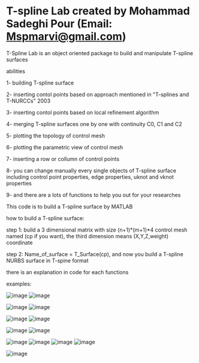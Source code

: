 # T-spline Lab                                 created by Mohammad Sadeghi Pour (Email: Mspmarvi@gmail.com)
T-Spline Lab is an object oriented package to build and manipulate T-spline surfaces

abilities 

1- building T-spline surface

2- inserting contol points based on approach mentioned in "T-splines and T-NURCCs" 2003

3- inserting contol points based on local refinement algorithm

4- merging T-spline surfaces one by one with continuity C0, C1 and C2

5- plotting the topology of control mesh

6- plotting the parametric view of control mesh

7- inserting a row or collumn of control points

8- you can change manually every single objects of T-spline surface including control point properties, edge properties, uknot and vknot properties

9- and there are a lots of functions to help you out for your researches


This code is to build a T-spline surface by MATLAB

how to build a T-spline surface:

step 1: build a 3 dimensional matrix with size (n+1)*(m+1)*4  control mesh named (cp if you want), the third dimension means (X,Y,Z,weight) coordinate

step 2: Name_of_surface = T_Surface(cp), and now you build a T-spline NURBS surface in T-spine format

there is an explanation in code for each functions

examples:

![image](https://user-images.githubusercontent.com/34415658/124386176-04dd2280-dc8e-11eb-8f04-52e2fa764b4f.png)
![image](https://user-images.githubusercontent.com/34415658/127885732-66ff8627-d2d8-4692-a577-c0988306cbd8.png)

![image](https://user-images.githubusercontent.com/34415658/124386179-09094000-dc8e-11eb-961c-32e9ee69933d.png)
![image](https://user-images.githubusercontent.com/34415658/127885759-8bf797a8-2b87-4e24-9035-3e15312529af.png)

![image](https://user-images.githubusercontent.com/34415658/124386188-0c9cc700-dc8e-11eb-9c30-466714480c55.png)
![image](https://user-images.githubusercontent.com/34415658/127886692-f226b90f-b8b5-45bf-9a04-2b13017e3ab2.png)

![image](https://user-images.githubusercontent.com/34415658/124386197-10304e00-dc8e-11eb-9d32-45356754ad75.png)
![image](https://user-images.githubusercontent.com/34415658/127886729-992c99d7-58b7-439b-b75f-ec746f47ed44.png)

![image](https://user-images.githubusercontent.com/34415658/127886966-043eff05-c2e0-4838-9964-e07cbdadb0bb.png)
![image](https://user-images.githubusercontent.com/34415658/127887007-33008c1a-eaa1-42a2-9ef1-e2f3251df75d.png)
![image](https://user-images.githubusercontent.com/34415658/127887024-623d6880-4474-412a-b446-e2a53bb47f2f.png)
![image](https://user-images.githubusercontent.com/34415658/127887033-6bff3ecb-ab27-4143-bc4a-ce9dab6fead9.png)

![image](https://user-images.githubusercontent.com/34415658/124390081-e9c6de80-dc9e-11eb-930b-1b5e2c898bac.png)

